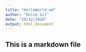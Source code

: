 ```yaml
---
title: "HelloWorld.md"
author: "Dulce Gil"
date: "29/12/2020"
output: html_document
---
```

## This is a markdown file